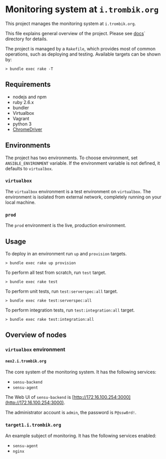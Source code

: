 # Monitoring system at `i.trombik.org`

This project manages the monitoring system at `i.trombik.org`.

This file explains general overview of the project. Please see [docs](docs/)`
directory for details.

The project is managed by a `Rakefile`, which provides most of common
operations, such as deploying and testing. Available targets can be shown by:

```console
> bundle exec rake -T
```

## Requirements

* nodejs and npm
* ruby 2.6.x
* bundler
* Virtualbox
* Vagrant
* python 3
* [ChromeDriver](https://chromedriver.chromium.org/getting-started)

## Environments

The project has two environments. To choose environment, set
`ANSIBLE_ENVIRONMENT` variable. If the environment variable is not defined, it
defaults to `virtualbox`.

### `virtualbox`

The `virtualbox` environment is a test environment on `virtualbox`. The
environment is isolated from external network, completely running on your
local machine.

### `prod`

The `prod` environment is the live, production environment.

## Usage

To deploy in an environment run `up` and `provision` targets.

```console
> bundle exec rake up provision
```

To perform all test from scratch, run `test` target.

```console
> bundle exec rake test
```

To perform unit tests, run `test:serverspec:all` target.

```console
> bundle exec rake test:serverspec:all
```

To perform integration tests, run `test:integration:all` target.

```console
> bundle exec rake test:integration:all
```

## Overview of nodes

### `virtualbox` environment

#### `nex2.i.trombik.org`

The core system of the monitoring system. It has the following services:

* `sensu-backend`
* `sensu-agent`

The Web UI of `sensu-backend` is
[http://172.16.100.254:3000](http://172.16.100.254:3000).

The administrator account is `admin`, the password is `P@ssw0rd!`.

### `target1.i.trombik.org`

An example subject of monitoring. It has the following services enabled:

* `sensu-agent`
* `nginx`
